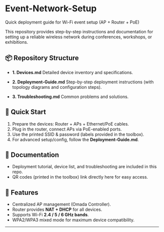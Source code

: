 # Event-Network-Setup
Quick deployment guide for Wi-Fi event setup (AP + Router + PoE)

This repository provides step-by-step instructions and documentation for setting up a reliable wireless network during conferences, workshops, or exhibitions.

## 📦 Repository Structure

* **1. Devices.md**
  Detailed device inventory and specifications.

* **2. Deployment-Guide.md**
  Step-by-step deployment instructions (with topology diagrams and configuration steps).

* **3. Troubleshooting.md**
  Common problems and solutions.

## 🚀 Quick Start

1. Prepare the devices: Router + APs + Ethernet/PoE cables.
2. Plug in the router, connect APs via PoE-enabled ports.
3. Use the printed SSID & password (labels provided in the toolbox).
4. For advanced setup/config, follow the **Deployment-Guide.md**.

## 📖 Documentation

* Deployment tutorial, device list, and troubleshooting are included in this repo.
* QR codes (printed in the toolbox) link directly here for easy access.

## 🔑 Features

* Centralized AP management (Omada Controller).
* Router provides **NAT + DHCP** for all devices.
* Supports Wi-Fi **2.4 / 5 / 6 GHz bands**.
* WPA2/WPA3 mixed mode for maximum device compatibility.

---


